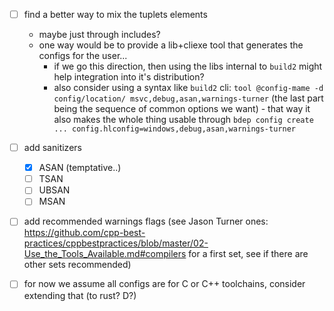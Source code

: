 
- [ ] find a better way to mix the tuplets elements
    - maybe just through includes?
    - one way would be to provide a lib+cliexe tool that generates the configs for the user...
        - if we go this direction, then using the libs internal to `build2` might help integration into it's distribution?
        - also consider using a syntax like `build2` cli: `tool @config-mame -d config/location/ msvc,debug,asan,warnings-turner` (the last part being the sequence of common options we want) - that way it also makes the whole thing usable through `bdep config create ... config.hlconfig=windows,debug,asan,warnings-turner`
- [ ] add sanitizers
    - [x] ASAN (temptative..)
    - [ ] TSAN
    - [ ] UBSAN
    - [ ] MSAN
- [ ] add recommended warnings flags (see Jason Turner ones: https://github.com/cpp-best-practices/cppbestpractices/blob/master/02-Use_the_Tools_Available.md#compilers for a first set, see if there are other sets recommended)
- [ ] for now we assume all configs are for C or C++ toolchains, consider extending that (to rust? D?)

